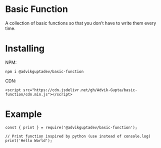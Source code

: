 # Basic Function

A collection of basic functions so that you don't have to write them every time.

# Installing

NPM:

```
npm i @advikguptadev/basic-function
```

CDN:

```
<script src="https://cdn.jsdelivr.net/gh/Advik-Gupta/basic-function/cdn.min.js"></script>
```

# Example

```
const { print } = require('@advikguptadev/basic-function');

// Print function inspired by python (use instead of console.log)
print('Hello World');
```